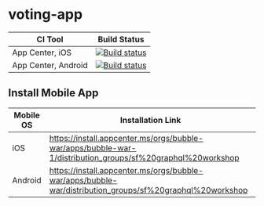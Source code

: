 # voting-app

|CI Tool                    |Build Status|
|---------------------------|---|
| App Center, iOS | [![Build status](https://build.appcenter.ms/v0.1/apps/60056d45-f42f-4bcd-870b-19c10c400c66/branches/master/badge)](https://appcenter.ms) |
| App Center, Android | [![Build status](https://build.appcenter.ms/v0.1/apps/b1cdcf1b-2685-4105-894e-9b60087dfc48/branches/master/badge)](https://appcenter.ms) |


## Install Mobile App

| Mobile OS | Installation Link |
|-----------|-------------------|
| iOS | https://install.appcenter.ms/orgs/bubble-war/apps/bubble-war-1/distribution_groups/sf%20graphql%20workshop |
| Android | https://install.appcenter.ms/orgs/bubble-war/apps/bubble-war/distribution_groups/sf%20graphql%20workshop |